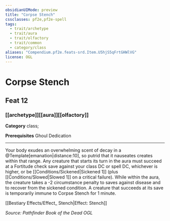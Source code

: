```yaml
---
obsidianUIMode: preview
title: "Corpse Stench"
cssclasses: pf2e,pf2e-spell
tags:
  - trait/archetype
  - trait/aura
  - trait/olfactory
  - trait/common
  - category/class
aliases: "Compendium.pf2e.feats-srd.Item.U5hjS5qFrtGHWlVG"
license: OGL
---
```

# Corpse Stench
## Feat 12
### [[archetype]][[aura]][[olfactory]]

**Category** class; 



**Prerequisites** Ghoul Dedication
* * *
Your body exudes an overwhelming scent of decay in a @Template\[emanation|distance:10\], so putrid that it nauseates creates within that range. Any creature that starts its turn in the aura must succeed at a Fortitude check save against your class DC or spell DC, whichever is higher, or be [[Conditions/Sickened|Sickened 1]] (plus [[Conditions/Slowed|Slowed 1]] on a critical failure). While within the aura, the creature takes a -2 circumstance penalty to saves against disease and to recover from the sickened condition. A creature that succeeds at its save is temporarily immune to Corpse Stench for 1 minute.

[[Bestiary Effects/Effect_ Stench|Effect: Stench]]

*Source: Pathfinder Book of the Dead*
*OGL*